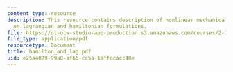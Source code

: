```yaml
---
content_type: resource
description: This resource contains description of nonlinear mechanical sytem based
  on lagrangian and hamiltonian formulations.
file: https://ol-ocw-studio-app-production.s3.amazonaws.com/courses/2-141-modeling-and-simulation-of-dynamic-systems-fall-2006/e25a407999a8af65cc5a1affdcacc40e_hamilton_and_lag.pdf
file_type: application/pdf
resourcetype: Document
title: hamilton_and_lag.pdf
uid: e25a4079-99a8-af65-cc5a-1affdcacc40e
---
```

